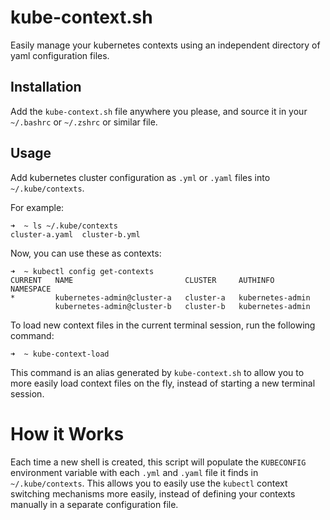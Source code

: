 # kube-context.sh

Easily manage your kubernetes contexts using an independent directory of yaml configuration files.

## Installation

Add the `kube-context.sh` file anywhere you please, and source it in your `~/.bashrc` or `~/.zshrc` or similar file.

## Usage

Add kubernetes cluster configuration as `.yml` or `.yaml` files into `~/.kube/contexts`.

For example:

```
➜  ~ ls ~/.kube/contexts
cluster-a.yaml  cluster-b.yml
```

Now, you can use these as contexts:

```
➜  ~ kubectl config get-contexts
CURRENT   NAME                         CLUSTER     AUTHINFO           NAMESPACE
*         kubernetes-admin@cluster-a   cluster-a   kubernetes-admin   
          kubernetes-admin@cluster-b   cluster-b   kubernetes-admin
```

To load new context files in the current terminal session, run the following command:

```
➜  ~ kube-context-load
```

This command is an alias generated by `kube-context.sh` to allow you to more easily load context files on the fly, instead of starting a new terminal session.

# How it Works

Each time a new shell is created, this script will populate the `KUBECONFIG` environment variable with each `.yml` and `.yaml` file it finds in `~/.kube/contexts`. This allows you to easily use the `kubectl` context switching mechanisms more easily, instead of defining your contexts manually in a separate configuration file.

